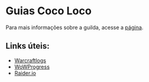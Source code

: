 # Guias Coco Loco

Para mais informações sobre a guilda, acesse a [página](https://cocoloco.enjin.com/).

## Links úteis:

* [Warcraftlogs](https://www.warcraftlogs.com/guilds/40868)
* [WoWProgress](https://www.wowprogress.com/guild/us/azralon/Coco+Loco)
* [Raider.io](https://raider.io/guilds/us/azralon/Coco%20Loco)
